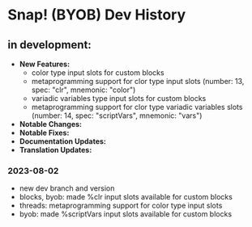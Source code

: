 # Snap! (BYOB) Dev History

## in development:
* **New Features:**
    * color type input slots for custom blocks
    * metaprogramming support for clor type input slots (number: 13, spec: "clr", mnemonic: "color")
    * variadic variables type input slots for custom blocks
    * metaprogramming support for clor type variadic variables slots (number: 14, spec: "scriptVars", mnemonic: "vars")
* **Notable Changes:**
* **Notable Fixes:**
* **Documentation Updates:**
* **Translation Updates:**

### 2023-08-02
* new dev branch and version
* blocks, byob: made %clr input slots available for custom blocks
* threads: metaprogramming support for color type input slots
* byob: made %scriptVars input slots available for custom blocks

